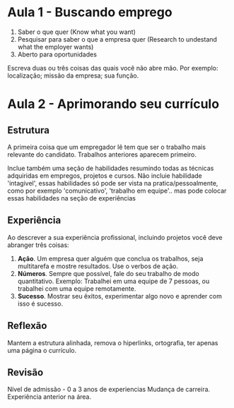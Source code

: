 # Aula 1 - Buscando emprego

1. Saber o que quer (Know what you want)
2. Pesquisar para saber o que a empresa quer (Research to undestand what the employer wants)
3. Aberto para oportunidades

Escreva duas ou três coisas das quais você não abre mão. Por exemplo: localização; missão da empresa; sua função.

# Aula 2 - Aprimorando seu currículo

## Estrutura

A primeira coisa que um empregador lê tem que ser o trabalho mais relevante do candidato. Trabalhos anteriores aparecem primeiro.

Inclue também uma seção de habilidades resumindo todas as técnicas adquiridas em empregos, projetos e cursos. Não incluie habilidade 'intagivel', essas habilidades só pode ser vista na pratica/pessoalmente, como por exemplo 'comunicativo', 'trabalho em equipe'.. mas pode colocar essas habilidades na seção de experiências

## Experiência

Ao descrever a sua experiência profissional, incluindo projetos você deve abranger três coisas:

1. **Ação**. Um empresa quer alguém que conclua os trabalhos, seja multitarefa e mostre resultados. Use o verbos de ação.
2. **Números**. Sempre que possível, fale do seu trabalho de modo quantitativo. Exemplo: Trabalhei em uma equipe de 7 pessoas, ou trabalhei com uma equipe remotamente.
3. **Sucesso**. Mostrar seu êxitos, experimentar algo novo e aprender com isso é sucesso.

## Reflexão

Mantem a estrutura alinhada, remova o hiperlinks, ortografia, ter apenas uma página o currículo.

## Revisão

Nível de admissão - 0 a 3 anos de experiencias
Mudança de carreira.
Experiência anterior na área.